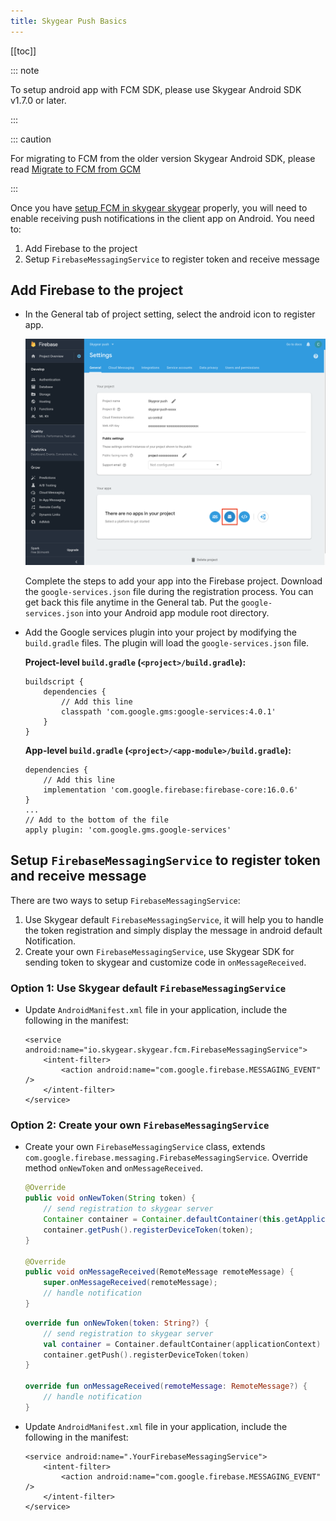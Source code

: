 ```yaml
---
title: Skygear Push Basics
---
```


[[toc]]

::: note

To setup android app with FCM SDK, please use Skygear Android SDK v1.7.0 or later.

:::

::: caution

For migrating to FCM from the older version Skygear Android SDK, please read [Migrate to FCM from GCM][android-migrate-fcm]

:::

Once you have [setup FCM in skygear skygear][setup-fcm-in-skygear] properly, you will need to enable receiving push notifications in the client app on Android. You need to:

1. Add Firebase to the project
2. Setup `FirebaseMessagingService` to register token and receive message

## Add Firebase to the project

- In the General tab of project setting, select the android icon to register app.

   ![Add android app in Firebase Console][fcm-add-android-app]

    Complete the steps to add your app into the Firebase project. Download the
    `google-services.json` file during the registration process. You can get back this file
    anytime in the General tab. Put the `google-services.json` into your Android app
    module root directory.

- Add the Google services plugin into your project by modifying the `build.gradle` files.
    The plugin will load the `google-services.json` file.

    **Project-level `build.gradle` (`<project>/build.gradle`):**
    ```
    buildscript {
        dependencies {
            // Add this line
            classpath 'com.google.gms:google-services:4.0.1'
        }
    }
    ```

    **App-level `build.gradle` (`<project>/<app-module>/build.gradle`):**
    ```
    dependencies {
        // Add this line
        implementation 'com.google.firebase:firebase-core:16.0.6'
    }
    ...
    // Add to the bottom of the file
    apply plugin: 'com.google.gms.google-services'
    ```

## Setup `FirebaseMessagingService` to register token and receive message

There are two ways to setup `FirebaseMessagingService`:

1. Use Skygear default `FirebaseMessagingService`, it will help you to handle
    the token registration and simply display the message in android default Notification.
2. Create your own `FirebaseMessagingService`, use Skygear SDK for sending token to skygear and
    customize code in `onMessageReceived`.


### Option 1: Use Skygear default `FirebaseMessagingService`

- Update `AndroidManifest.xml` file in your application, include the following in the manifest:

    ```
    <service android:name="io.skygear.skygear.fcm.FirebaseMessagingService">
        <intent-filter>
            <action android:name="com.google.firebase.MESSAGING_EVENT" />
        </intent-filter>
    </service>
    ```

### Option 2: Create your own `FirebaseMessagingService`

- Create your own `FirebaseMessagingService` class, extends `com.google.firebase.messaging.FirebaseMessagingService`. Override method
`onNewToken` and `onMessageReceived`.

    ```java
    @Override
    public void onNewToken(String token) {
        // send registration to skygear server
        Container container = Container.defaultContainer(this.getApplicationContext());
        container.getPush().registerDeviceToken(token);
    }

    @Override
    public void onMessageReceived(RemoteMessage remoteMessage) {
        super.onMessageReceived(remoteMessage);
        // handle notification
    }
    ```
    ```kotlin
    override fun onNewToken(token: String?) {
        // send registration to skygear server
        val container = Container.defaultContainer(applicationContext)
        container.getPush().registerDeviceToken(token)
    }

    override fun onMessageReceived(remoteMessage: RemoteMessage?) {
        // handle notification
    }
    ```

- Update `AndroidManifest.xml` file in your application, include the following in the manifest:

    ```
    <service android:name=".YourFirebaseMessagingService">
        <intent-filter>
            <action android:name="com.google.firebase.MESSAGING_EVENT" />
        </intent-filter>
    </service>
    ```

[fcm-add-android-app]:/assets/push-notifications/fcm-add-android-app.png
[setup-fcm-in-skygear]: /guides/push-notifications/config/android/
[android-migrate-fcm]: /guides/push-notifications/android-migrate-fcm/
[firebase-console]: https://console.firebase.google.com
[setup-fcm-android-client]: https://firebase.google.com/docs/cloud-messaging/android/client
